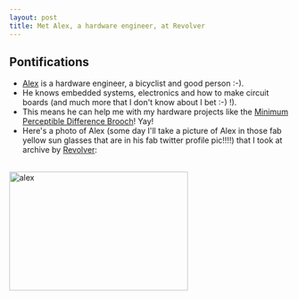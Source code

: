 ```yaml
---
layout: post
title: Met Alex, a hardware engineer, at Revolver
---
```

## Pontifications

* [Alex](https://twitter.com/alexwarrior) is a hardware engineer, a bicyclist and good person :-).
* He knows embedded systems, electronics and how to make circuit boards (and much more that I don't know about I bet :-) !).
* This means he can help me with my hardware projects like the [Minimum Perceptible Difference Brooch](http://rolandtanglao.com/2016/10/02/p1-minimum-perceptible-difference-brooch/)! Yay!
* Here's a photo of Alex (some day I'll take a picture of Alex in those fab yellow sun glasses that are in his fab twitter profile pic!!!!) that I took at archive by [Revolver](http://revolvercoffee.ca/):
<br />
<a data-flickr-embed="true"  href="https://www.flickr.com/photos/roland/30063128316/in/dateposted-ff/" title="alex"><img src="https://c5.staticflickr.com/6/5834/30063128316_ca80464f7b_n.jpg" width="320" height="213" alt="alex"></a><script async src="//embedr.flickr.com/assets/client-code.js" charset="utf-8"></script>

